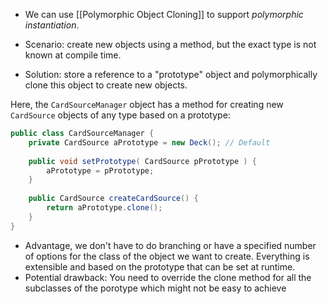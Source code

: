 - We can use [[Polymorphic Object Cloning]] to support *polymorphic instantiation*. 

- Scenario: create new objects using a method, but the exact type is not known at compile time. 
- Solution: store a reference to a "prototype" object and polymorphically clone this object to create new objects. 

Here, the `CardSourceManager` object has a method for creating new `CardSource` objects of any type based on a prototype: 
```java
public class CardSourceManager { 
	private CardSource aPrototype = new Deck(); // Default 
	
	public void setPrototype( CardSource pPrototype ) { 
		aPrototype = pPrototype; 
	} 
	
	public CardSource createCardSource() { 
		return aPrototype.clone(); 
	} 
}
```

- Advantage, we don't have to do branching or have a specified number of options for the class of the object we want to create. Everything is extensible and based on the prototype that can be set at runtime. 
- Potential drawback: You need to override the clone method for all the subclasses of the porotype which might not be easy to achieve